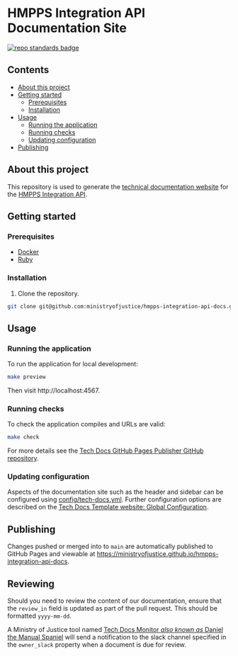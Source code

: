 # HMPPS Integration API Documentation Site

[![repo standards badge](https://img.shields.io/badge/dynamic/json?color=blue&style=flat&logo=github&label=MoJ%20Compliant&query=%24.result&url=https%3A%2F%2Foperations-engineering-reports.cloud-platform.service.justice.gov.uk%2Fapi%2Fv1%2Fcompliant_public_repositories%2Ftemplate-documentation-site)](https://operations-engineering-reports.cloud-platform.service.justice.gov.uk/public-github-repositories.html#template-documentation-site "Link to report")

## Contents

- [About this project](#about-this-project)
- [Getting started](#getting-started)
  - [Prerequisites](#prerequisites)
  - [Installation](#installation)
- [Usage](#usage)
  - [Running the application](#running-the-application)
  - [Running checks](#running-checks)
  - [Updating configuration](#updating-configuration)
- [Publishing](#publishing)

## About this project

This repository is used to generate the [technical documentation website](https://ministryofjustice.github.io/hmpps-integration-api-docs) for the [HMPPS Integration API](https://github.com/ministryofjustice/hmpps-integration-api).

## Getting started

### Prerequisites

- [Docker](https://www.docker.com/get-started/)
- [Ruby](https://github.com/rbenv/rbenv)

### Installation

1. Clone the repository.

```bash
git clone git@github.com:ministryofjustice/hmpps-integration-api-docs.git
```

## Usage

### Running the application

To run the application for local development:

```bash
make preview
```

Then visit http://localhost:4567.

### Running checks

To check the application compiles and URLs are valid:

```bash
make check
```

For more details see the [Tech Docs GitHub Pages Publisher GitHub repository](https://github.com/ministryofjustice/tech-docs-github-pages-publisher).

### Updating configuration

Aspects of the documentation site such as the header and sidebar can be configured using [config/tech-docs.yml](config/tech-docs.yml). Further configuration options are described on the [Tech Docs Template website: Global Configuration](https://tdt-documentation.london.cloudapps.digital/configure_project/global_configuration/).

## Publishing

Changes pushed or merged into to `main` are automatically published to GitHub Pages and viewable at https://ministryofjustice.github.io/hmpps-integration-api-docs.

## Reviewing

Should you need to review the content of our documentation, ensure that the `review_in` field is updated as part of the pull request. This should be formatted `yyyy-mm-dd`.

A Ministry of Justice tool named [Tech Docs Monitor _also known as_ Daniel the Manual Spaniel](https://github.com/ministryofjustice/tech-docs-monitor) will send a notification to the slack channel specified in the `owner_slack` property when a document is due for review.

